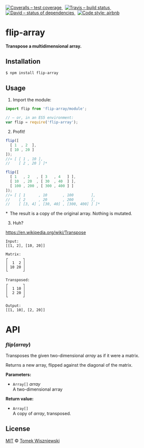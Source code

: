 [![Coveralls – test coverage
](https://img.shields.io/coveralls/tomekwi/flip-array.svg?style=flat-square)
](https://coveralls.io/r/tomekwi/flip-array)
 [![Travis – build status
](https://img.shields.io/travis/tomekwi/flip-array/master.svg?style=flat-square)
](https://travis-ci.org/tomekwi/flip-array)
 [![David – status of dependencies
](https://img.shields.io/david/tomekwi/flip-array.svg?style=flat-square)
](https://david-dm.org/tomekwi/flip-array)
 [![Code style: airbnb
](https://img.shields.io/badge/code%20style-airbnb-blue.svg?style=flat-square)
](https://github.com/airbnb/javascript)




flip-array
==========

**Transpose a multidimensional array.**




Installation
------------

```sh
$ npm install flip-array
```




Usage
-----

1) Import the module:

```js
import flip from 'flip-array/module';

// – or, in an ES5 environment:
var flip = require('flip-array');
```


2) Profit!

```js
flip([
  [ 1  , 2  ],
  [ 10 , 20 ]
]);
//» [ [ 1 , 10 ],
//    [ 2 , 20 ] ]*

flip([
  [ 1   , 2   , [ 3   , 4   ] ],
  [ 10  , 20  , [ 30  , 40  ] ],
  [ 100 , 200 , [ 300 , 400 ] ]
]);
//» [ [ 1      , 10       , 100        ],
//    [ 2      , 20       , 200        ],
//    [ [3, 4] , [30, 40] , [300, 400] ] ]*
```

*&ensp;The result is a copy of the original array. Nothing is mutated.


3) Huh?

https://en.wikipedia.org/wiki/Transpose

```
Input:
[[1, 2], [10, 20]]

Matrix:
┌       ┐
│  1  2 │
│ 10 20 │
└       ┘

Transposed:
┌       ┐
│  1 10 │
│  2 20 │
└       ┘

Output:
[[1, 10], [2, 20]]
```




API
===

###  *flip*(*array*)  ###

Transposes the given two-dimensional *array* as if it were a matrix.

Returns a new array, flipped against the diagonal of the matrix.

**Parameters:**
- `Array[]` *array*  
  A two-dimensional array

**Return value:**
- `Array[]`  
  A copy of *array*, transposed.




License
-------

[MIT][] © [Tomek Wiszniewski][]

[MIT]: ./License.md
[Tomek Wiszniewski]: https://github.com/tomekwi
